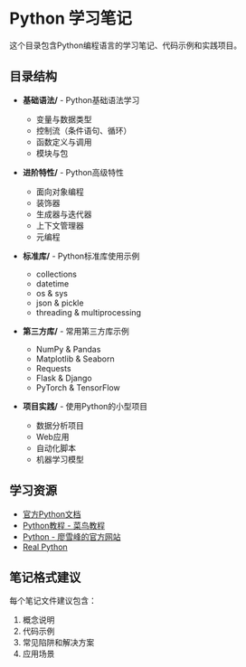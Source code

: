 # Python 学习笔记

这个目录包含Python编程语言的学习笔记、代码示例和实践项目。

## 目录结构

- **基础语法/** - Python基础语法学习
  - 变量与数据类型
  - 控制流（条件语句、循环）
  - 函数定义与调用
  - 模块与包
  
- **进阶特性/** - Python高级特性
  - 面向对象编程
  - 装饰器
  - 生成器与迭代器
  - 上下文管理器
  - 元编程
  
- **标准库/** - Python标准库使用示例
  - collections
  - datetime
  - os & sys
  - json & pickle
  - threading & multiprocessing
  
- **第三方库/** - 常用第三方库示例
  - NumPy & Pandas
  - Matplotlib & Seaborn
  - Requests
  - Flask & Django
  - PyTorch & TensorFlow
  
- **项目实践/** - 使用Python的小型项目
  - 数据分析项目
  - Web应用
  - 自动化脚本
  - 机器学习模型

## 学习资源

- [官方Python文档](https://docs.python.org/zh-cn/3/)
- [Python教程 - 菜鸟教程](https://www.runoob.com/python/python-tutorial.html)
- [Python - 廖雪峰的官方网站](https://www.liaoxuefeng.com/wiki/1016959663602400)
- [Real Python](https://realpython.com/)

## 笔记格式建议

每个笔记文件建议包含：
1. 概念说明
2. 代码示例
3. 常见陷阱和解决方案
4. 应用场景 